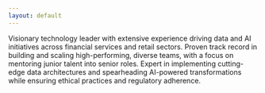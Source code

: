 ```yaml
---
layout: default
---
```

  Visionary technology leader with extensive experience driving data and AI initiatives across financial services and retail sectors. Proven track record in building and scaling high-performing, diverse teams, with a focus on mentoring junior talent into senior roles. Expert in implementing cutting-edge data architectures and spearheading AI-powered transformations while ensuring ethical practices and regulatory adherence. 
